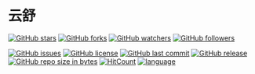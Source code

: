 # 云舒

[![GitHub stars](https://img.shields.io/github/stars/itning/YunShu.svg?style=social&label=Stars)](https://github.com/itning/YunShu/stargazers)
[![GitHub forks](https://img.shields.io/github/forks/itning/YunShu.svg?style=social&label=Fork)](https://github.com/itning/YunShu/network/members)
[![GitHub watchers](https://img.shields.io/github/watchers/itning/YunShu.svg?style=social&label=Watch)](https://github.com/itning/YunShu/watchers)
[![GitHub followers](https://img.shields.io/github/followers/itning.svg?style=social&label=Follow)](https://github.com/itning?tab=followers)

[![GitHub issues](https://img.shields.io/github/issues/itning/YunShu.svg)](https://github.com/itning/YunShu/issues)
[![GitHub license](https://img.shields.io/github/license/itning/YunShu.svg)](https://github.com/itning/YunShu/blob/master/LICENSE)
[![GitHub last commit](https://img.shields.io/github/last-commit/itning/YunShu.svg)](https://github.com/itning/YunShu/commits)
[![GitHub release](https://img.shields.io/github/release/itning/YunShu.svg)](https://github.com/itning/YunShu/releases)
[![GitHub repo size in bytes](https://img.shields.io/github/repo-size/itning/YunShu.svg)](https://github.com/itning/YunShu)
[![HitCount](http://hits.dwyl.io/itning/YunShu.svg)](http://hits.dwyl.io/itning/YunShu)
[![language](https://img.shields.io/badge/language-Java-green.svg)](https://github.com/itning/YunShu)